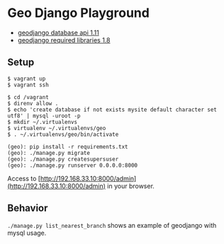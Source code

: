 # Geo Django Playground

- [geodjango database api 1.11](https://docs.djangoproject.com/en/1.11/ref/contrib/gis/db-api/#compatibility-tables)
- [geodjango required libraries 1.8](https://docs.djangoproject.com/en/1.8/ref/contrib/gis/install/geolibs/)

## Setup

```
$ vagrant up
$ vagrant ssh
```

```
$ cd /vagrant
$ direnv allow .
$ echo 'create database if not exists mysite default character set utf8' | mysql -uroot -p
$ mkdir ~/.virtualenvs
$ virtualenv ~/.virtualenvs/geo
$ . ~/.virtualenvs/geo/bin/activate
```

```
(geo): pip install -r requirements.txt
(geo): ./manage.py migrate
(geo): ./manage.py createsupersuser
(geo): ./manage.py runserver 0.0.0.0:8000
```

Access to [http://192.168.33.10:8000/admin](http://192.168.33.10:8000/admin) in your browser.


## Behavior

`./manage.py list_nearest_branch` shows an example of geodjango with mysql usage.
